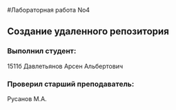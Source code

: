 #Лабораторная работа No4
## Создание удаленного репозитория
### Выполнил студент:
1511б
Давлетьянов Арсен Альбертович
### Проверил старший преподаватель:
Русанов М.А.


